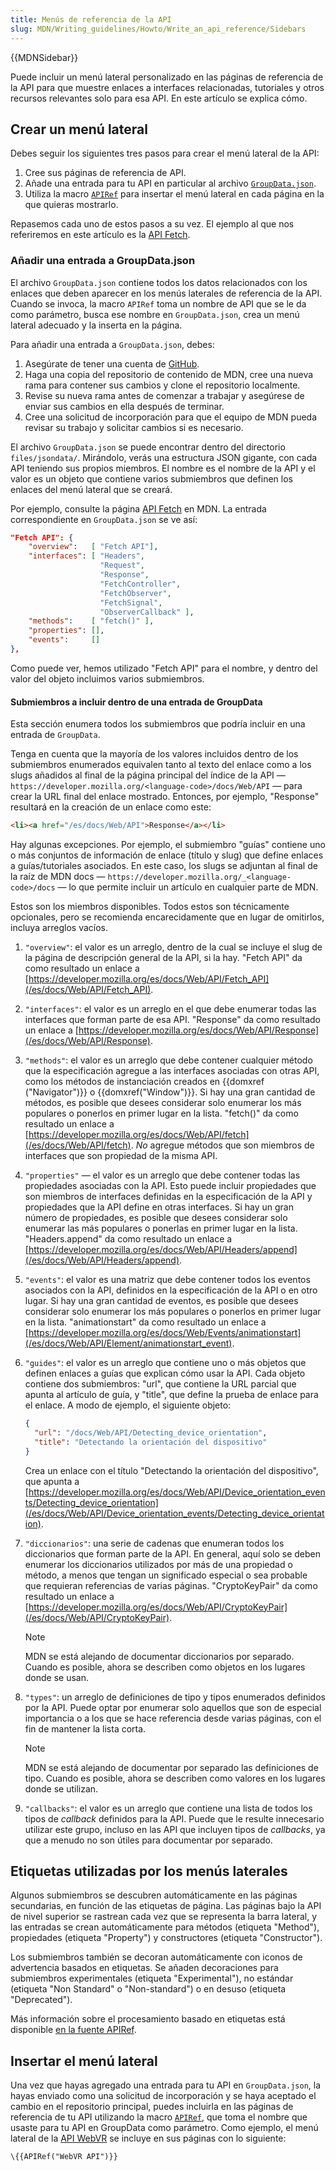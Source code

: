 ```yaml
---
title: Menús de referencia de la API
slug: MDN/Writing_guidelines/Howto/Write_an_api_reference/Sidebars
---
```


{{MDNSidebar}}

Puede incluir un menú lateral personalizado en las páginas de referencia de la API para que muestre enlaces a interfaces relacionadas, tutoriales y otros recursos relevantes solo para esa API.
En este artículo se explica cómo.

## Crear un menú lateral

Debes seguir los siguientes tres pasos para crear el menú lateral de la API:

1. Cree sus páginas de referencia de API.
2. Añade una entrada para tu API en particular al archivo [`GroupData.json`](https://github.com/mdn/content/blob/main/files/jsondata/GroupData.json).
3. Utiliza la macro [`APIRef`](https://github.com/mdn/yari/blob/main/kumascript/macros/APIRef.ejs) para insertar el menú lateral en cada página en la que quieras mostrarlo.

Repasemos cada uno de estos pasos a su vez.
El ejemplo al que nos referiremos en este artículo es la [API Fetch](/es/docs/Web/API/Fetch_API).

### Añadir una entrada a GroupData.json

El archivo `GroupData.json` contiene todos los datos relacionados con los enlaces que deben aparecer en los menús laterales de referencia de la API.
Cuando se invoca, la macro `APIRef` toma un nombre de API que se le da como parámetro, busca ese nombre en `GroupData.json`, crea un menú lateral adecuado y la inserta en la página.

Para añadir una entrada a `GroupData.json`, debes:

1. Asegúrate de tener una cuenta de [GitHub](https://github.com/).
2. Haga una copia del repositorio de contenido de MDN, cree una nueva rama para contener sus cambios y clone el repositorio localmente.
3. Revise su nueva rama antes de comenzar a trabajar y asegúrese de enviar sus cambios en ella después de terminar.
4. Cree una solicitud de incorporación para que el equipo de MDN pueda revisar su trabajo y solicitar cambios si es necesario.

El archivo `GroupData.json` se puede encontrar dentro del directorio `files/jsondata/`.
Mirándolo, verás una estructura JSON gigante, con cada API teniendo sus propios miembros.
El nombre es el nombre de la API y el valor es un objeto que contiene varios submiembros que definen los enlaces del menú lateral que se creará.

Por ejemplo, consulte la página [API Fetch](/es/docs/Web/API/Fetch_API) en MDN.
La entrada correspondiente en `GroupData.json` se ve así:

```json
"Fetch API": {
    "overview":   [ "Fetch API"],
    "interfaces": [ "Headers",
                    "Request",
                    "Response",
                    "FetchController",
                    "FetchObserver",
                    "FetchSignal",
                    "ObserverCallback" ],
    "methods":    [ "fetch()" ],
    "properties": [],
    "events":     []
},
```

Como puede ver, hemos utilizado "Fetch API" para el nombre, y dentro del valor del objeto incluimos varios submiembros.

#### Submiembros a incluir dentro de una entrada de GroupData

Esta sección enumera todos los submiembros que podría incluir en una entrada de `GroupData`.

Tenga en cuenta que la mayoría de los valores incluidos dentro de los submiembros enumerados equivalen tanto al texto del enlace como a los slugs añadidos al final de la página principal del índice de la API — `https://developer.mozilla.org/<language-code>/docs/Web/API` — para crear la URL final del enlace mostrado.
Entonces, por ejemplo, "Response" resultará en la creación de un enlace como este:

```html
<li><a href="/es/docs/Web/API">Response</a></li>
```

Hay algunas excepciones.
Por ejemplo, el submiembro "guías" contiene uno o más conjuntos de información de enlace (título y slug) que define enlaces a guías/tutoriales asociados.
En este caso, los slugs se adjuntan al final de la raíz de MDN docs — `https://developer.mozilla.org/_<language-code>/docs` — lo que permite incluir un artículo en cualquier parte de MDN.

Estos son los miembros disponibles.
Todos estos son técnicamente opcionales, pero se recomienda encarecidamente que en lugar de omitirlos, incluya arreglos vacíos.

1. `"overview"`: el valor es un arreglo, dentro de la cual se incluye el slug de la página de descripción general de la API, si la hay.
   "Fetch API" da como resultado un enlace a [https://developer.mozilla.org/es/docs/Web/API/Fetch_API](/es/docs/Web/API/Fetch_API).
2. `"interfaces"`: el valor es un arreglo en el que debe enumerar todas las interfaces que forman parte de esa API.
   "Response" da como resultado un enlace a [https://developer.mozilla.org/es/docs/Web/API/Response](/es/docs/Web/API/Response).
3. `"methods"`: el valor es un arreglo que debe contener cualquier método que la especificación agregue a las interfaces asociadas con otras API, como los métodos de instanciación creados en {{domxref ("Navigator")}} o {{domxref("Window")}}.
   Si hay una gran cantidad de métodos, es posible que desees considerar solo enumerar los más populares o ponerlos en primer lugar en la lista.
   "fetch()" da como resultado un enlace a [https://developer.mozilla.org/es/docs/Web/API/fetch](/es/docs/Web/API/fetch).
   _No_ agregue métodos que son miembros de interfaces que son propiedad de la misma API.
4. `"properties"` — el valor es un arreglo que debe contener todas las propiedades asociadas con la API.
   Esto puede incluir propiedades que son miembros de interfaces definidas en la especificación de la API y propiedades que la API define en otras interfaces.
   Si hay un gran número de propiedades, es posible que desees considerar solo enumerar las más populares o ponerlas en primer lugar en la lista.
   "Headers.append" da como resultado un enlace a [https://developer.mozilla.org/es/docs/Web/API/Headers/append](/es/docs/Web/API/Headers/append).
5. `"events"`: el valor es una matriz que debe contener todos los eventos asociados con la API, definidos en la especificación de la API o en otro lugar.
   Si hay una gran cantidad de eventos, es posible que desees considerar solo enumerar los más populares o ponerlos en primer lugar en la lista.
   "animationstart" da como resultado un enlace a [https://developer.mozilla.org/es/docs/Web/Events/animationstart](/es/docs/Web/API/Element/animationstart_event).
6. `"guides"`: el valor es un arreglo que contiene uno o más objetos que definen enlaces a guías que explican cómo usar la API.
   Cada objeto contiene dos submiembros: "url", que contiene la URL parcial que apunta al artículo de guía, y "title", que define la prueba de enlace para el enlace.
   A modo de ejemplo, el siguiente objeto:

   ```json
   {
     "url": "/docs/Web/API/Detecting_device_orientation",
     "title": "Detectando la orientación del dispositivo"
   }
   ```

   Crea un enlace con el título "Detectando la orientación del dispositivo", que apunta a [https://developer.mozilla.org/es/docs/Web/API/Device_orientation_events/Detecting_device_orientation](/es/docs/Web/API/Device_orientation_events/Detecting_device_orientation).

7. `"diccionarios"`: una serie de cadenas que enumeran todos los diccionarios que forman parte de la API.
   En general, aquí solo se deben enumerar los diccionarios utilizados por más de una propiedad o método, a menos que tengan un significado especial o sea probable que requieran referencias de varias páginas.
   "CryptoKeyPair" da como resultado un enlace a [https://developer.mozilla.org/es/docs/Web/API/CryptoKeyPair](/es/docs/Web/API/CryptoKeyPair).
   > [!NOTE]
   > MDN se está alejando de documentar diccionarios por separado.
   > Cuando es posible, ahora se describen como objetos en los lugares donde se usan.
8. `"types"`: un arreglo de definiciones de tipo y tipos enumerados definidos por la API.
   Puede optar por enumerar solo aquellos que son de especial importancia o a los que se hace referencia desde varias páginas, con el fin de mantener la lista corta.
   > [!NOTE]
   > MDN se está alejando de documentar por separado las definiciones de tipo.
   > Cuando es posible, ahora se describen como valores en los lugares donde se utilizan.
9. `"callbacks"`: el valor es un arreglo que contiene una lista de todos los tipos de _callback_ definidos para la API.
   Puede que le resulte innecesario utilizar este grupo, incluso en las API que incluyen tipos de _callbacks_, ya que a menudo no son útiles para documentar por separado.

## Etiquetas utilizadas por los menús laterales

Algunos submiembros se descubren automáticamente en las páginas secundarias, en función de las etiquetas de página.
Las páginas bajo la API de nivel superior se rastrean cada vez que se representa la barra lateral, y las entradas se crean automáticamente para métodos (etiqueta "Method"), propiedades (etiqueta "Property") y constructores (etiqueta "Constructor").

Los submiembros también se decoran automáticamente con iconos de advertencia basados en etiquetas.
Se añaden decoraciones para submiembros experimentales (etiqueta "Experimental"), no estándar (etiqueta "Non Standard" o "Non-standard") o en desuso (etiqueta "Deprecated").

Más información sobre el procesamiento basado en etiquetas está disponible [en la fuente APIRef](https://github.com/mdn/yari/blob/main/kumascript/macros/APIRef.ejs).

## Insertar el menú lateral

Una vez que hayas agregado una entrada para tu API en `GroupData.json`, la hayas enviado como una solicitud de incorporación y se haya aceptado el cambio en el repositorio principal, puedes incluirla en las páginas de referencia de tu API utilizando la macro [`APIRef`](https://github.com/mdn/yari/blob/main/kumascript/macros/APIRef.ejs), que toma el nombre que usaste para tu API en GroupData como parámetro.
Como ejemplo, el menú lateral de la [API WebVR](/es/docs/Web/API/WebVR_API) se incluye en sus páginas con lo siguiente:

```plain
\{{APIRef("WebVR API")}}
```
